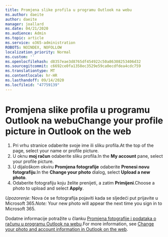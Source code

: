 ```yaml
---
title: Promjena slike profila u programu Outlook na webu
ms.author: daeite
author: daeite
manager: joallard
ms.date: 04/21/2020
ms.audience: Admin
ms.topic: article
ms.service: o365-administration
ROBOTS: NOINDEX, NOFOLLOW
localization_priority: Normal
ms.custom: ''
ms.openlocfilehash: d8357eae3d8765df454922c50a86308253406d32
ms.sourcegitcommit: c6692ce0fa1358ec3529e59ca0ecdfdea4cdc759
ms.translationtype: MT
ms.contentlocale: hr-HR
ms.lasthandoff: 09/14/2020
ms.locfileid: "47759139"
---
```

# <a name="change-your-profile-picture-in-outlook-on-the-web"></a><span data-ttu-id="0d7e9-102">Promjena slike profila u programu Outlook na webu</span><span class="sxs-lookup"><span data-stu-id="0d7e9-102">Change your profile picture in Outlook on the web</span></span>

1. <span data-ttu-id="0d7e9-103">Pri vrhu stranice odaberite svoje ime ili sliku profila.</span><span class="sxs-lookup"><span data-stu-id="0d7e9-103">At the top of the page, select your name or profile picture.</span></span>
1. <span data-ttu-id="0d7e9-104">U oknu **moj račun** odaberite sliku profila.</span><span class="sxs-lookup"><span data-stu-id="0d7e9-104">In the **My account** pane, select your profile picture.</span></span>
1. <span data-ttu-id="0d7e9-105">U dijaloškom okviru **Promjena fotografije** odaberite **Prenesi novu fotografiju**.</span><span class="sxs-lookup"><span data-stu-id="0d7e9-105">In the **Change your photo** dialog, select **Upload a new photo**.</span></span>
1. <span data-ttu-id="0d7e9-106">Odaberite fotografiju koju želite prenijeti, a zatim **Primijeni**.</span><span class="sxs-lookup"><span data-stu-id="0d7e9-106">Choose a photo to upload and select **Apply**.</span></span>

<span data-ttu-id="0d7e9-107">*Upozorenje:* Nova će se fotografija pojaviti kada se sljedeći put prijavite u Microsoft 365.</span><span class="sxs-lookup"><span data-stu-id="0d7e9-107">*Note:* Your new photo will appear the next time you sign in to Microsoft 365.</span></span>

<span data-ttu-id="0d7e9-108">Dodatne informacije potražite u članku [Promjena fotografije i podataka o računu u programu Outlook na webu](https://support.office.com/article/b2dbb289-851d-4bed-93c3-3e136f5659ec).</span><span class="sxs-lookup"><span data-stu-id="0d7e9-108">For more information, see [Change your photo and account information in Outlook on the web](https://support.office.com/article/b2dbb289-851d-4bed-93c3-3e136f5659ec).</span></span>